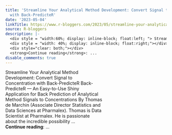 ```yaml
---
title: 'Streamline Your Analytical Method Development: Convert Signal to Concentration
  with Back-PredicteR'
date: '2023-05-04'
linkTitle: https://www.r-bloggers.com/2023/05/streamline-your-analytical-method-development-convert-signal-to-concentration-with-back-predicter/
source: R-bloggers
description: |-
  <div style = "width:60%; display: inline-block; float:left; "> Streamline Your Analytical Method Development: Convert Signal to Concentration with Back-PredicteR Back-PredicteR — An Easy-to-Use Shiny Application for Back Prediction of Analytical Method Signals to Concentrations By Thomas de Marchin (Associate Director Statistics and Data Sciences at Pharmalex). Thomas is Data Scientist at Pharmalex. He is passionate about the incredible possibility ...</div>
  <div style = "width: 40%; display: inline-block; float:right;"></div>
  <div style="clear: both;"></div>
  <strong>Continue reading</strong>: ...
disable_comments: true
---
```

<div style = "width:60%; display: inline-block; float:left; "> Streamline Your Analytical Method Development: Convert Signal to Concentration with Back-PredicteR Back-PredicteR — An Easy-to-Use Shiny Application for Back Prediction of Analytical Method Signals to Concentrations By Thomas de Marchin (Associate Director Statistics and Data Sciences at Pharmalex). Thomas is Data Scientist at Pharmalex. He is passionate about the incredible possibility ...</div>
<div style = "width: 40%; display: inline-block; float:right;"></div>
<div style="clear: both;"></div>
<strong>Continue reading</strong>: ...